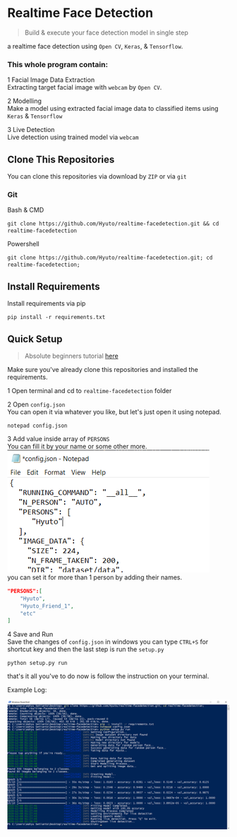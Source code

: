 # Realtime Face Detection

> Build & execute your face detection model in single step

a realtime face detection using `Open CV`, `Keras`, & `Tensorflow`. 

### This whole program contain:

1 Facial Image Data Extraction<br>
Extracting target facial image with `webcam` by `Open CV`.
![]()

2 Modelling<br>
Make a model using extracted facial image data to classified items using `Keras` & `Tensorflow`

3 Live Detection<br>
Live detection using trained model via `webcam`

## Clone This Repositories
You can clone this repositories via download by `ZIP`  or via `git`

### Git
Bash & CMD
```
git clone https://github.com/Hyuto/realtime-facedetection.git && cd realtime-facedetection
```

Powershell
```
git clone https://github.com/Hyuto/realtime-facedetection.git; cd realtime-facedetection;
```

## Install Requirements

Install requirements via pip

```
pip install -r requirements.txt
```

## Quick Setup

> Absolute beginners tutorial [here](https://github.com/Hyuto/realtime-facedetection/wiki/For-Absolute-Beginners)

Make sure you've already clone this repositories and installed the requirements. 

1 Open terminal and cd to `realtime-facedetection` folder

2 Open `config.json`<br>
You can open it via whatever you like, but let's just open it using notepad.

```
notepad config.json
```

3 Add value inside array of `PERSONS`<br>
You can fill it by your name or some other more.<br>
![Set PERSONS name](static/set%20person%20name.png)<br>
you can set it for more than 1 person by adding their names.

```json
"PERSONS":[
    "Hyuto",
    "Hyuto_Friend_1",
    "etc"
]
```

4 Save and Run<br>
Save the changes of `config.json` in windows you can type `CTRL+S` for shortcut key and then the last step is run the `setup.py`

```
python setup.py run
```

that's it all you've to do now is follow the instruction on your terminal.

Example Log:

![Example Log](static/Example%20Log.png)
